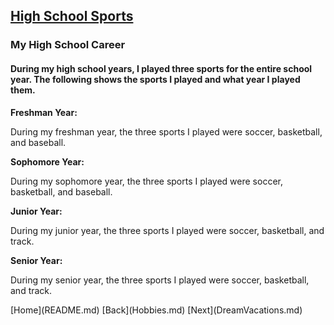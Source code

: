<!DOCTYPE html>
<html>
    <head>
<link rel="stylesheet" type="text/css" href="mystyle.css">
  </head>
<body>
  
<h2> <a href="https://www.theatlantic.com/education/archive/2013/09/when-did-competitive-sports-take-over-american-childhood/279868/" target="_blank"> High School Sports </a> </h2>

  <h3> My High School Career </h3>

<h4> During my high school years, I played three sports for the entire school year. The following shows the sports I played and what year I played them. </h4>

<b>Freshman Year:</b> <p> During my freshman year, the three sports I played were soccer, basketball, and baseball. </p>

<b>Sophomore Year:</b> <p> During my sophomore year, the three sports I played were soccer, basketball, and baseball. </p>

<b>Junior Year:</b> <p> During my junior year, the three sports I played were soccer, basketball, and track. </p>

<b>Senior Year:</b> <p> During my senior year, the three sports I played were soccer, basketball, and track. </p>


  </body>
</html>
[Home](README.md)  [Back](Hobbies.md)  [Next](DreamVacations.md)
